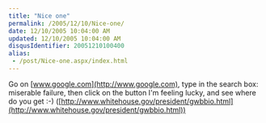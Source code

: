 ```yaml
---
title: "Nice one"
permalink: /2005/12/10/Nice-one/
date: 12/10/2005 10:04:00 AM
updated: 12/10/2005 10:04:00 AM
disqusIdentifier: 20051210100400
alias:
 - /post/Nice-one.aspx/index.html
---
```

Go on [www.google.com](http://www.google.com), type in the search 
box: miserable failure, then click on the button I'm feeling lucky, and see 
where do you get :-) ([http://www.whitehouse.gov/president/gwbbio.html](http://www.whitehouse.gov/president/gwbbio.html))
